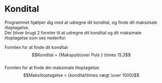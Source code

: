 # Kondital
Programmet hjælper dig med at udregne dit kondital, og finde dit maksimale iltoptagelse.  
Der bliver brugt 2 formler til at udregne dit kondital og dit maksimale iltoptagelse som ses nedenfor.  
  
Formlen for at finde dit kondital: $$Kondital = {Makspuls\over Puls } \times 15.3$$  
Formlen for at finde din maksimale iltoptagelse: $$Maksiltoptagelse = {kondital\times vægt \over 1000}$$
